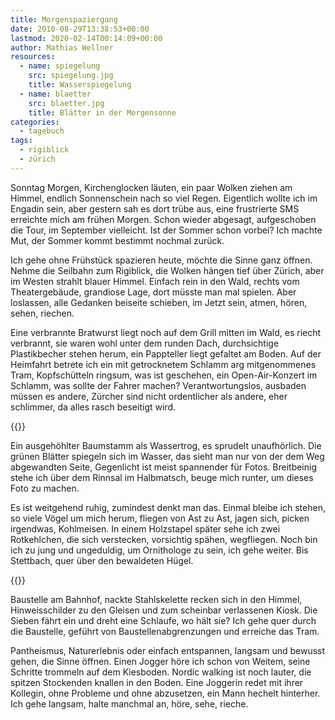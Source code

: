 ```yaml
---
title: Morgenspaziergang
date: 2010-08-29T13:38:53+00:00
lastmod: 2020-02-14T00:14:09+00:00
author: Mathias Wellner
resources:
  - name: spiegelung
    src: spiegelung.jpg
    title: Wasserspiegelung
  - name: blaetter
    src: blaetter.jpg
    title: Blätter in der Morgensonne
categories:
  - tagebuch
tags:
  - rigiblick
  - zürich
---
```

Sonntag Morgen, Kirchenglocken läuten, ein paar Wolken ziehen am Himmel, endlich Sonnenschein nach so viel Regen. Eigentlich wollte ich im Engadin sein, aber gestern sah es dort trübe aus, eine frustrierte SMS erreichte mich am frühen Morgen. Schon wieder abgesagt, aufgeschoben die Tour, im September vielleicht. Ist der Sommer schon vorbei? Ich machte Mut, der Sommer kommt bestimmt nochmal zurück. 
<!--more-->

Ich gehe ohne Frühstück spazieren heute, möchte die Sinne ganz öffnen. Nehme die Seilbahn zum Rigiblick, die Wolken hängen tief über Zürich, aber im Westen strahlt blauer Himmel. Einfach rein in den Wald, rechts vom Theatergebäude, grandiose Lage, dort müsste man mal spielen. Aber loslassen, alle Gedanken beiseite schieben, im Jetzt sein, atmen, hören, sehen, riechen. 

Eine verbrannte Bratwurst liegt noch auf dem Grill mitten im Wald, es riecht verbrannt, sie waren wohl unter dem runden Dach, durchsichtige Plastikbecher stehen herum, ein Pappteller liegt gefaltet am Boden. Auf der Heimfahrt betrete ich ein mit getrocknetem Schlamm arg mitgenommenes Tram, Kopfschütteln ringsum, was ist geschehen, ein Open-Air-Konzert im Schlamm, was sollte der Fahrer machen? Verantwortungslos, ausbaden müssen es andere, Zürcher sind nicht ordentlicher als andere, eher schlimmer, da alles rasch beseitigt wird. 

{{<responsive-image name="spiegelung">}}

Ein ausgehöhlter Baumstamm als Wassertrog, es sprudelt unaufhörlich. Die grünen Blätter spiegeln sich im Wasser, das sieht man nur von der dem Weg abgewandten Seite, Gegenlicht ist meist spannender für Fotos. Breitbeinig stehe ich über dem Rinnsal im Halbmatsch, beuge mich runter, um dieses Foto zu machen. 

Es ist weitgehend ruhig, zumindest denkt man das. Einmal bleibe ich stehen, so viele Vögel um mich herum, fliegen von Ast zu Ast, jagen sich, picken irgendwas, Kohlmeisen. In einem Holzstapel später sehe ich zwei Rotkehlchen, die sich verstecken, vorsichtig spähen, wegfliegen. Noch bin ich zu jung und ungeduldig, um Ornithologe zu sein, ich gehe weiter. Bis Stettbach, quer über den bewaldeten Hügel. 

{{<responsive-image name="blaetter">}}

Baustelle am Bahnhof, nackte Stahlskelette recken sich in den Himmel, Hinweisschilder zu den Gleisen und zum scheinbar verlassenen Kiosk. Die Sieben fährt ein und dreht eine Schlaufe, wo hält sie? Ich gehe quer durch die Baustelle, geführt von Baustellenabgrenzungen und erreiche das Tram. 

Pantheismus, Naturerlebnis oder einfach entspannen, langsam und bewusst gehen, die Sinne öffnen. Einen Jogger höre ich schon von Weitem, seine Schritte trommeln auf dem Kiesboden. Nordic walking ist noch lauter, die spitzen Stockenden knallen in den Boden. Eine Joggerin redet mit ihrer Kollegin, ohne Probleme und ohne abzusetzen, ein Mann hechelt hinterher. Ich gehe langsam, halte manchmal an, höre, sehe, rieche.